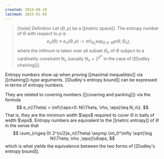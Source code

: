 ```yaml
---
created: 2024-08-29
lastmod: 2025-01-05
---
```


> [!note] Definition
> Let $(\Theta,\rho)$ be a [[metric space]].  The entropy number of $\Theta$ with respect to $\rho$ is
> $$
> e_n(\Theta) \equiv e_n(\Theta, \rho) := \inf_{\Theta_n}\sup_{\theta \in\Theta} \rho(\theta, \Theta_n),
> $$ 
> where the infimum is taken over all subset $\Theta_n$ of $\Theta$ subject to a cardinality constraint $N_n$ (usually $N_n=2^{2^n}$ in the case of [[Dudley chaining]]). 

Entropy numbers show up when proving [[maximal inequalities]] via [[chaining]]-type arguments. [[Dudley's entropy bound]] can be expressed in terms of entropy numbers. 

They are related to covering numbers ([[covering and packing]]) via the formula
$$
e_n(\Theta) = \inf\{\eps>0: N(\Theta, \rho, \eps)\leq N_n\}.
$$
That is, they are the minimum width $\eps$ required to cover $\Theta$ in balls of width $\eps$. Entropy numbers are equivalent to the [[metric entropy]] of $\Theta$ in the sense that
$$
\sum_{n\geq 0} 2^{n/2}e_n(\Theta) \asymp \int_0^\infty \sqrt{\log N(\Theta; \rho ,\eps)}\d\eps,
$$
which is what yields the equivalence between the two forms of [[Dudley's entropy bound]].


